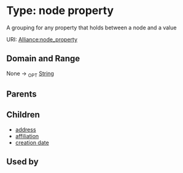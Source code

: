 
# Type: node property


A grouping for any property that holds between a node and a value

URI: [Alliance:node_property](http://alliancegenome.org/node_property)


## Domain and Range

None ->  <sub>OPT</sub> [String](types/String.md)

## Parents


## Children

 *  [address](address.md)
 *  [affiliation](affiliation.md)
 *  [creation date](creation_date.md)

## Used by


